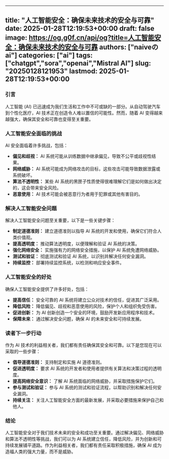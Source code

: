 
---
title: "人工智能安全：确保未来技术的安全与可靠"
date: 2025-01-28T12:19:53+00:00
draft: false
image: https://og.g0f.cn/api/og?title=人工智能安全：确保未来技术的安全与可靠
authors: ["naiveのai"]
categories: ["ai"]
tags: ["chatgpt","sora","openai","Mistral AI"]
slug: "20250128121953"
lastmod: 2025-01-28T12:19:53+00:00
---
### 引言

人工智能 (AI) 已迅速成为我们生活和工作中不可或缺的一部分。从自动驾驶汽车到个性化医疗，AI 技术正在创造令人难以置信的可能性。然而，随着 AI 变得越来越强大，确保其安全和可靠也变得至关重要。

### 人工智能安全面临的挑战

AI 安全面临着许多挑战，包括：

- **偏见和歧视：** AI 系统可能从训练数据中继承偏见，导致不公平或歧视性结果。
- **网络威胁：** AI 系统可能成为网络攻击的目标，这些攻击可能导致数据泄露或系统破坏。
- **算法不透明性：** 某些 AI 系统的黑匣子性质使得很难理解它们是如何做出决定的，这会带来安全风险。
- **恶意使用：** AI 技术可能会被恶意行为者用于犯罪或其他有害目的。

### 解决人工智能安全问题

解决人工智能安全问题至关重要，以下是一些关键步骤：

- **制定道德准则：** 建立道德准则以指导 AI 系统的开发和使用，确保它们符合人类价值观。
- **提高透明度：** 推动算法透明度，以便理解和验证 AI 系统的决策。
- **强化网络安全：** 实施强有力的网络安全措施，以保护 AI 系统免遭网络威胁。
- **测试和验证：** 彻底测试和验证 AI 系统，以识别并解决任何安全漏洞。
- **持续监控：** 部署持续监控系统，以检测和响应安全事件。

### 人工智能安全的好处

确保人工智能安全提供了许多好处，包括：

- **提高信任：** 安全可靠的 AI 系统将建立公众对技术的信任，促进其广泛采用。
- **降低风险：** 降低偏见、歧视和恶意使用的风险，保护个人和组织免受伤害。
- **促进创新：** 为 AI 创新创造一个安全的环境，鼓励开发新应用程序和技术。
- **保障未来：** 通过解决安全问题，确保 AI 的未来安全和可持续发展。

### 读者下一步行动

作为 AI 技术的利益相关者，我们都有责任确保其安全和可靠。以下是您现在可以采取的一些步骤：

- **倡导道德准则：** 支持制定和实施 AI 道德准则。
- **促进透明度：** 要求 AI 系统的开发者和使用者提供有关算法和决策过程的透明度。
- **提高网络安全意识：** 了解 AI 系统面临的网络威胁，并采取措施保护它们。
- **参与测试和验证：** 参与 AI 系统的测试和验证流程，以帮助识别和解决任何安全漏洞。
- **持续关注：** 关注人工智能安全方面的最新发展，并采取必要措施来保护自己和他人。

### 结论

人工智能安全对于我们技术未来的安全和成功至关重要。通过解决偏见、网络威胁和算法不透明性等挑战，我们可以为 AI 系统建立信任，降低风险，并为创新和可持续发展铺平道路。作为利益相关者，我们都有责任采取积极措施，确保 AI 成为造福人类的强大力量，而不是威胁。